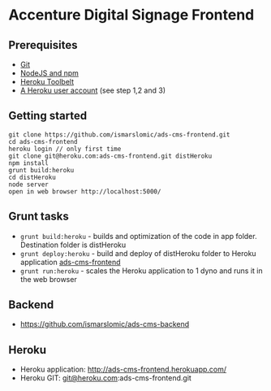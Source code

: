 # Accenture Digital Signage Frontend

## Prerequisites
* [Git](http://git-scm.com/downloads)
* [NodeJS and npm](http://nodejs.org/download/)
* [Heroku Toolbelt](https://toolbelt.heroku.com/)
* [A Heroku user account](https://devcenter.heroku.com/articles/quickstart) (see step 1,2 and 3)


## Getting started
```
git clone https://github.com/ismarslomic/ads-cms-frontend.git
cd ads-cms-frontend
heroku login // only first time
git clone git@heroku.com:ads-cms-frontend.git distHeroku
npm install
grunt build:heroku
cd distHeroku
node server
open in web browser http://localhost:5000/
```

## Grunt tasks
* ``` grunt build:heroku ``` - builds and optimization of the code in app folder. Destination folder is distHeroku
* ``` grunt deploy:heroku ``` - build and deploy of distHeroku folder to Heroku application [ads-cms-frontend](http://ads-cms-frontend.herokuapp.com/)
* ``` grunt run:heroku ``` - scales the Heroku application to 1 dyno and runs it in the web browser

## Backend
* https://github.com/ismarslomic/ads-cms-backend

## Heroku
* Heroku application: http://ads-cms-frontend.herokuapp.com/
* Heroku GIT: git@heroku.com:ads-cms-frontend.git
